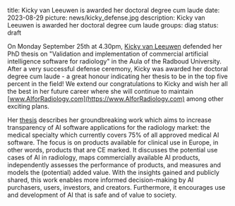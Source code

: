 title: Kicky van Leeuwen is awarded her doctoral degree cum laude
date: 2023-08-29
picture: news/kicky_defense.jpg
description: Kicky van Leeuwen is awarded her doctoral degree cum laude
groups: diag
status: draft


On Monday September 25th at 4.30pm, [Kicky van Leeuwen](https://www.linkedin.com/in/kickyvanleeuwen/) defended her PhD thesis on "Validation and implementation of commercial artificial intelligence software for radiology" in the Aula of the Radboud University.  After a very successful defense ceremony, Kicky was awarded her doctoral degree cum laude - a great honour indicating her thesis to be in the top five percent in the field! We extend our congratulations to Kicky and wish her all the best in her future career where she will continue to maintain [www.AIforRadiology.com](https://www.AIforRadiology.com) among other exciting plans.

Her [thesis](https://www.diagnijmegen.nl/publications/Leeu23c) describes her groundbreaking work which aims to increase transparency of AI software applications for the radiology market: the medical specialty which currently covers 75% of all approved medical AI software. The focus is on products available for clinical use in Europe, in other words, products that are CE marked.  It discusses the potential use cases of AI in radiology, maps commercially available AI products, independently assesses the performance of products, and measures and models the (potential) added value. With the insights gained and publicly shared, this work enables more informed decision-making by AI purchasers, users, investors, and creators. Furthermore, it encourages use and development of AI that is safe and of value to society.
